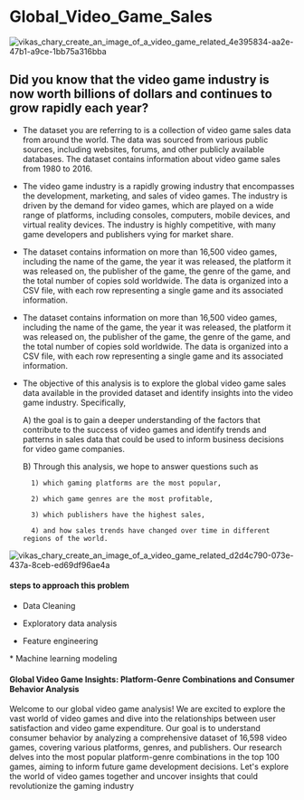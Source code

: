 # Global_Video_Game_Sales
![vikas_chary_create_an_image_of_a_video_game_related_4e395834-aa2e-47b1-a9ce-1bb75a316bba](https://user-images.githubusercontent.com/68773015/222927093-ca8905a6-8fe2-4378-b7a9-18f3edad5005.png)

## Did you know that the video game industry is now worth billions of dollars and continues to grow rapidly each year?
* The dataset you are referring to is a collection of video game sales data from around the world. The data was sourced from various public sources, including websites, forums, and other publicly available databases. The dataset contains information about video game sales from 1980 to 2016.
  
* The video game industry is a rapidly growing industry that encompasses the development, marketing, and sales of video games. The industry is driven by the demand for video games, which are played on a wide range of platforms, including consoles, computers, mobile devices, and virtual reality devices. The industry is highly competitive, with many game developers and publishers vying for market share.
  
* The dataset contains information on more than 16,500 video games, including the name of the game, the year it was released, the platform it was released on, the publisher of the game, the genre of the game, and the total number of copies sold worldwide. The data is organized into a CSV file, with each row representing a single game and its associated information.

* The dataset contains information on more than 16,500 video games, including the name of the game, the year it was released, the platform it was released on, the publisher of the game, the genre of the game, and the total number of copies sold worldwide. The data is organized into a CSV file, with each row representing a single game and its associated information.


* The objective of this analysis is to explore the global video game sales data available in the provided dataset and identify insights into the video game industry. Specifically, 

    A) the goal is to gain a deeper understanding of the factors that contribute to the success of video games and identify trends and patterns in sales data that could be used to inform business decisions for video game companies. 
    
    B) Through this analysis, we hope to answer questions such as 
    
        1) which gaming platforms are the most popular, 
        
        2) which game genres are the most profitable,
        
        3) which publishers have the highest sales,
        
        4) and how sales trends have changed over time in different regions of the world.

![vikas_chary_create_an_image_of_a_video_game_related_d2d4c790-073e-437a-8ceb-ed69df96ae4a](https://user-images.githubusercontent.com/68773015/222927767-379131c7-37fc-4841-bccd-07ad62a5fb7d.png)

#### steps to approach this problem

* Data Cleaning

* Exploratory data analysis

* Feature engineering

\* Machine learning modeling



#### Global Video Game Insights: Platform-Genre Combinations and Consumer Behavior Analysis


Welcome to our global video game analysis! We are excited to explore the vast world of video games and dive into the relationships between user satisfaction and video game expenditure. Our goal is to understand consumer behavior by analyzing a comprehensive dataset of 16,598 video games, covering various platforms, genres, and publishers. Our research delves into the most popular platform-genre combinations in the top 100 games, aiming to inform future game development decisions. Let's explore the world of video games together and uncover insights that could revolutionize the gaming industry
